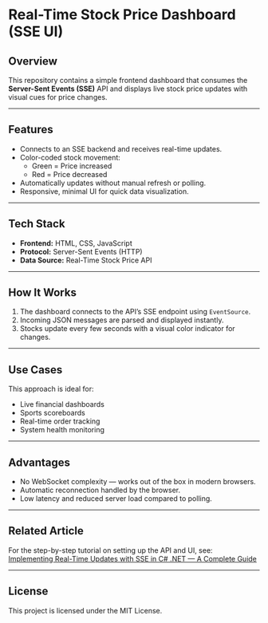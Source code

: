 # Real-Time Stock Price Dashboard (SSE UI)

## Overview
This repository contains a simple frontend dashboard that consumes the **Server-Sent Events (SSE)** API and displays live stock price updates with visual cues for price changes.

---

## Features
- Connects to an SSE backend and receives real-time updates.
- Color-coded stock movement:
  - Green = Price increased
  - Red = Price decreased
- Automatically updates without manual refresh or polling.
- Responsive, minimal UI for quick data visualization.

---

## Tech Stack
- **Frontend:** HTML, CSS, JavaScript
- **Protocol:** Server-Sent Events (HTTP)
- **Data Source:** Real-Time Stock Price API

---

## How It Works
1. The dashboard connects to the API’s SSE endpoint using `EventSource`.
2. Incoming JSON messages are parsed and displayed instantly.
3. Stocks update every few seconds with a visual color indicator for changes.

---

## Use Cases
This approach is ideal for:
- Live financial dashboards
- Sports scoreboards
- Real-time order tracking
- System health monitoring

---

## Advantages
- No WebSocket complexity — works out of the box in modern browsers.
- Automatic reconnection handled by the browser.
- Low latency and reduced server load compared to polling.

---

## Related Article
For the step-by-step tutorial on setting up the API and UI, see:  
[Implementing Real-Time Updates with SSE in C# .NET — A Complete Guide](https://dev.to/mayank_agarwal/implementing-real-time-updates-with-server-sent-events-sse-in-c-net-a-complete-guide-248l)

---

## License
This project is licensed under the MIT License.
